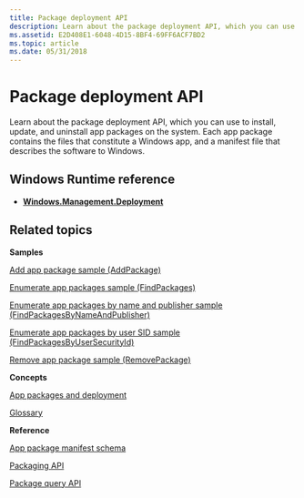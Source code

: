 ```yaml
---
title: Package deployment API
description: Learn about the package deployment API, which you can use to install, update, and uninstall app packages on the system. Each app package contains the files that constitute a Windows app, and a manifest file that describes the software to Windows.
ms.assetid: E2D408E1-6048-4D15-8BF4-69FF6ACF7BD2
ms.topic: article
ms.date: 05/31/2018
---
```


# Package deployment API

Learn about the package deployment API, which you can use to install, update, and uninstall app packages on the system. Each app package contains the files that constitute a Windows app, and a manifest file that describes the software to Windows.

## Windows Runtime reference

-   [**Windows.Management.Deployment**](/uwp/api/Windows.Management.Deployment)

## Related topics

<dl> <dt>

**Samples**
</dt> <dt>

[Add app package sample (AddPackage)](https://github.com/microsoft/Windows-classic-samples/tree/master/Samples/PackageManagerAddPackage)
</dt> <dt>

[Enumerate app packages sample (FindPackages)](https://github.com/microsoft/Windows-classic-samples/tree/master/Samples/PackageManagerFindPackages)
</dt> <dt>

[Enumerate app packages by name and publisher sample (FindPackagesByNameAndPublisher)](https://github.com/microsoft/Windows-classic-samples/tree/master/Samples/PackageManagerFindPackagesByNameAndPublisher)
</dt> <dt>

[Enumerate app packages by user SID sample (FindPackagesByUserSecurityId)](https://github.com/microsoft/Windows-classic-samples/tree/master/Samples/PackageManagerFindPackagesByUserSecurityIda)
</dt> <dt>

[Remove app package sample (RemovePackage)](https://github.com/microsoft/Windows-classic-samples/tree/master/Samples/PackageManagerRemovePackage)
</dt> <dt>

**Concepts**
</dt> <dt>

[App packages and deployment](/previous-versions/windows/apps/hh464929(v=win.10))
</dt> <dt>

[Glossary](appx-packaging-glossary.md)
</dt> <dt>

**Reference**
</dt> <dt>

[App package manifest schema](/uwp/schemas/appxpackage/appx-package-manifest)
</dt> <dt>

[Packaging API](interfaces.md)
</dt> <dt>

[Package query API](functions.md)
</dt> </dl>

 

 